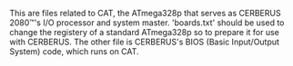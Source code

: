 This are files related to CAT, the ATmega328p that serves as CERBERUS 2080™'s I/O processor and system master. 'boards.txt' should be used to change the registery of a standard ATmega328p so to prepare it for use with CERBERUS. The other file is CERBERUS's BIOS (Basic Input/Output System) code, which runs on CAT.
